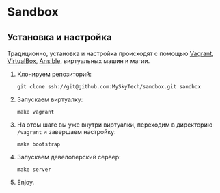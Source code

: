Sandbox
=======

Установка и настройка
---------------------

Традиционно, установка и настройка происходят с помощью [Vagrant](https://www.vagrantup.com/downloads.html), [VirtualBox](https://www.virtualbox.org/wiki/Downloads), [Ansible](http://docs.ansible.com/ansible/intro_installation.html), виртуальных машин и магии.

1. Клонируем репозиторий:

    `git clone ssh://git@github.com:MySkyTech/sandbox.git sandbox`

2. Запускаем виртуалку:

    `make vagrant`

3. На этом шаге вы уже внутри виртуалки, переходим в директорию `/vagrant` и завершаем настройку:

    `make bootstrap`

4. Запускаем девелоперский сервер:

    `make server`

5. Enjoy.
